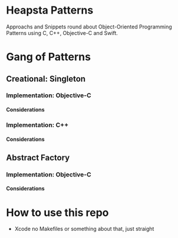 # Heapsta Patterns

Approachs and Snippets round about Object-Oriented Programming Patterns using C, C++, Objective-C and Swift.

# Gang of Patterns

## Creational: Singleton

### Implementation: Objective-C

#### Considerations

### Implementation: C++

#### Considerations

## Abstract Factory

### Implementation: Objective-C

#### Considerations

# How to use this repo

- Xcode no Makefiles or something about that, just straight 